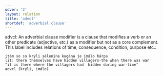 ```yaml
---
udver: '2'
layout: relation
title: 'advcl'
shortdef: 'adverbial clause'
---
```



advcl: An adverbial clause modifier is a clause that modifies a verb or an other predicate (adjective, etc.) as a modifier but not as a core complement. 
This label includes relations of time, consequence, condition, purpose etc.:

~~~ sdparse
itám so so krýli sélenine kugána je imǽlo hárpa 
lit: there themselves have hidden villagers-the when there was war
"it is there where the villagers had  hidden during war-time" 
advcl (krýli, imǽlo)
~~~

